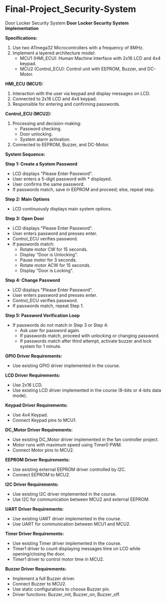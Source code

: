 # Final-Project_Security-System
Door Locker Security System
**Door Locker Security System Implementation**

**Specifications:**

1. Use two ATmega32 Microcontrollers with a frequency of 8MHz.
2. Implement a layered architecture model:
   - MCU1 (HMI_ECU): Human Machine Interface with 2x16 LCD and 4x4 keypad.
   - MCU2 (Control_ECU): Control unit with EEPROM, Buzzer, and DC-Motor.

**HMI_ECU (MCU1):**
1. Interaction with the user via keypad and display messages on LCD.
2. Connected to 2x16 LCD and 4x4 keypad.
3. Responsible for entering and confirming passwords.

**Control_ECU (MCU2):**
1. Processing and decision-making:
   - Password checking.
   - Door unlocking.
   - System alarm activation.
2. Connected to EEPROM, Buzzer, and DC-Motor.

**System Sequence:**

**Step 1: Create a System Password**
- LCD displays "Please Enter Password".
- User enters a 5-digit password with * displayed.
- User confirms the same password.
- If passwords match, save in EEPROM and proceed; else, repeat step.

**Step 2: Main Options**
- LCD continuously displays main system options.

**Step 3: Open Door**
- LCD displays "Please Enter Password".
- User enters password and presses enter.
- Control_ECU verifies password.
- If passwords match:
  - Rotate motor CW for 15 seconds.
  - Display "Door is Unlocking".
  - Pause motor for 3 seconds.
  - Rotate motor ACW for 15 seconds.
  - Display "Door is Locking".

**Step 4: Change Password**
- LCD displays "Please Enter Password".
- User enters password and presses enter.
- Control_ECU verifies password.
- If passwords match, repeat Step 1.

**Step 5: Password Verification Loop**
- If passwords do not match in Step 3 or Step 4:
  - Ask user for password again.
  - If passwords match, proceed with unlocking or changing password.
  - If passwords match after third attempt, activate buzzer and lock system for 1 minute.

**GPIO Driver Requirements:**
- Use existing GPIO driver implemented in the course.

**LCD Driver Requirements:**
- Use 2x16 LCD.
- Use existing LCD driver implemented in the course (8-bits or 4-bits data mode).

**Keypad Driver Requirements:**
- Use 4x4 Keypad.
- Connect Keypad pins to MCU1.

**DC_Motor Driver Requirements:**
- Use existing DC_Motor driver implemented in the fan controller project.
- Motor runs with maximum speed using Timer0 PWM.
- Connect Motor pins to MCU2.

**EEPROM Driver Requirements:**
- Use existing external EEPROM driver controlled by I2C.
- Connect EEPROM to MCU2.

**I2C Driver Requirements:**
- Use existing I2C driver implemented in the course.
- Use I2C for communication between MCU2 and external EEPROM.

**UART Driver Requirements:**
- Use existing UART driver implemented in the course.
- Use UART for communication between MCU1 and MCU2.

**Timer Driver Requirements:**
- Use existing Timer driver implemented in the course.
- Timer1 driver to count displaying messages time on LCD while opening/closing the door.
- Timer1 driver to control motor time in MCU2.

**Buzzer Driver Requirements:**
- Implement a full Buzzer driver.
- Connect Buzzer to MCU2.
- Use static configurations to choose Buzzer pin.
- Driver functions: Buzzer_init, Buzzer_on, Buzzer_off.
